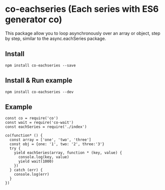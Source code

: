 # co-eachseries (Each series with ES6 generator co)
This package allow you to loop asynchronously over an array or object, step by step, similar to the async.eachSeries package.

## Install
``` npm install co-eachseries --save ```

## Install & Run example
``` npm install co-eachseries --dev ```

## Example
```
const co = require('co')
const wait = require('co-wait')
const eachSeries = require('./index')

co(function* () {
  const array = ['one', 'two', 'three']
  const obj = {one: '1', two: '2', three:'3'}
  try {
    yield eachSeries(array, function * (key, value) {
      console.log(key, value)
      yield wait(1000)
    })
  } catch (err) {
    console.log(err)
  }
})
```
